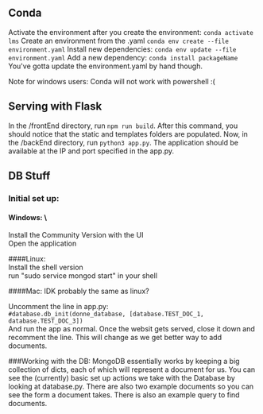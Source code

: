 ## Conda

Activate the environment after you create the environment: `conda activate lms`
Create an environment from the .yaml `conda env create --file environment.yaml`
Install new dependencies: `conda env update --file environment.yaml`
Add a new dependency: `conda install packageName`
You've gotta update the environment.yaml by hand though.

Note for windows users: Conda will not work with powershell :(

## Serving with Flask

In the /frontEnd directory, run `npm run build`.
After this command, you should notice that the static and templates folders are populated.
Now, in the /backEnd directory, run `python3 app.py`.
The application should be available at the IP and port specified in the app.py.


## DB Stuff

### Initial set up:
#### Windows: \
Install the Community Version with the UI\
Open the application

####Linux: \
Install the shell version\
run "sudo service mongod start" in your shell

####Mac: 
IDK probably the same as linux?

Uncomment the line in app.py:\
```#database.db_init(donne_database, [database.TEST_DOC_1, database.TEST_DOC_3]) ```\
And run the app as normal. Once the websit gets served, 
close it down and recomment the line. This will change as we get better way to add
documents.

###Working with the DB:
MongoDB essentially works by keeping a big collection of dicts, each of which will
represent a document for us. You can see the (currently) basic set up actions we take
with the Database by looking at database.py. There are also two example documents
so you can see the form a document takes. There is also an example query to find documents.
